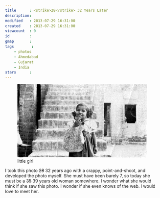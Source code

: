 ```yaml
---
title      : <strike>28</strike> 32 Years Later
description:
modified   : 2013-07-29 16:31:00
created    : 2013-07-29 16:31:00
viewcount  : 0
id         :
gmap       :
tags        :
    - photos
    - Ahmedabad
    - Gujarat
    - India
stars      :
---
```


<figure>
    <img src="img/little_girl.jpg">
    <figcaption>little girl</figcaption>
</figure>

I took this photo <strike>28</strike> 32 years ago with a crappy, point-and-shoot, and developed the photo myself. She must have been barely 7, so today she must be a <strike>35</strike> 39 years old woman somewhere. I wonder what she would think if she saw this photo. I wonder if she even knows of the web. I would love to meet her.
